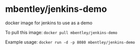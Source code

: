 mbentley/jenkins-demo
==================

docker image for jenkins to use as a demo

To pull this image:
`docker pull mbentley/jenkins-demo`

Example usage:
`docker run -d -p 8080 mbentley/jenkins-demo`
